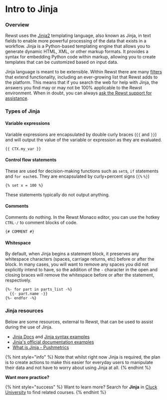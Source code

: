 # Intro to Jinja

### Overview

Rewst uses the [Jinja2](https://jinja.palletsprojects.com/) templating language, also known as Jinja, in text fields to enable more powerful processing of the data that exists in a workflow. Jinja is a Python-based templating engine that allows you to generate dynamic HTML, XML, or other markup formats. It provides a syntax for embedding Python code within markup, allowing you to create templates that can be customized based on input data.

Jinja language is meant to be extensible. Within Rewst there are many [filters](https://jinja.palletsprojects.com/en/3.1.x/templates/#filters) that extend functionality, including an ever-growing list that Rewst adds to the platform. This means that if you search the web for help with Jinja, the answers you find may or may not be 100% applicable to the Rewst environment. When in doubt, you can always [ask the Rewst support for assistance](../../support-and-community/roc-support/).

### Types of Jinja

#### Variable expressions

Variable expressions are encapsulated by double curly braces (`{{` and `}}`) and will output the value of the variable or expression as they are evaluated.

`{{ CTX.my_var }}`

#### Control flow statements

These are used for decision-making functions such as `set`s, `if` statements and `for each`es. They are encapsulated by curly+percent signs (`{%` `%}`)

```django
{% set x = 100 %}
```

These statements typically do not output anything.

#### Comments

Comments do nothing. In the Rewst Monaco editor, you can use the hotkey `CTRL-/` to comment blocks of code.

`{# COMMENT #}`

#### Whitespace

By default, when Jinja begins a statement block, it preserves any whitespace characters (spaces, carriage returns, etc) before or after the block. In many cases, you will want to remove any spaces you did not explicitly intend to have, so the addition of the `-` character in the open and closing braces will remove the whitespace before or after the statement, respectively.

```django
{%- for part in parts_list -%}
  {{- part.name -}}
{%- endfor -%}
```

### Jinja resources

Below are some resources, external to Rewst, that can be used to assist during the use of Jinja.

* [Jinja Docs](https://documentation.bloomreach.com/engagement/docs/jinja) and [Jinja syntax examples](https://documentation.bloomreach.com/engagement/docs/jinja-syntax)
* [Jinja's official documentation examples](ttps://jinja.palletsprojects.com/en/stable/)
* [What is Jinja - Pushmetrics](https://pushmetrics.io/learn/jinja/what-is-jinja/)

{% hint style="info" %}
Note that whilst right now Jinja is required, the plan is to create actions to make this easier for everyday users to manipulate their data and not have to worry about using Jinja at all.
{% endhint %}

**Want more practice?**

{% hint style="success" %}
Want to learn more? Search for **Jinja** in [Cluck University](https://learn.rewst.io) to find related courses.
{% endhint %}
